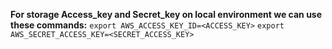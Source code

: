 **For storage Access_key and Secret_key on local environment we can use these commands:**
`export AWS_ACCESS_KEY_ID=<ACCESS_KEY>`
`export AWS_SECRET_ACCESS_KEY=<SECRET_ACCESS_KEY>`